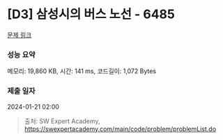 # [D3] 삼성시의 버스 노선 - 6485 

[문제 링크](https://swexpertacademy.com/main/code/problem/problemDetail.do?contestProbId=AWczm7QaACgDFAWn) 

### 성능 요약

메모리: 19,860 KB, 시간: 141 ms, 코드길이: 1,072 Bytes

### 제출 일자

2024-01-21 02:00



> 출처: SW Expert Academy, https://swexpertacademy.com/main/code/problem/problemList.do
